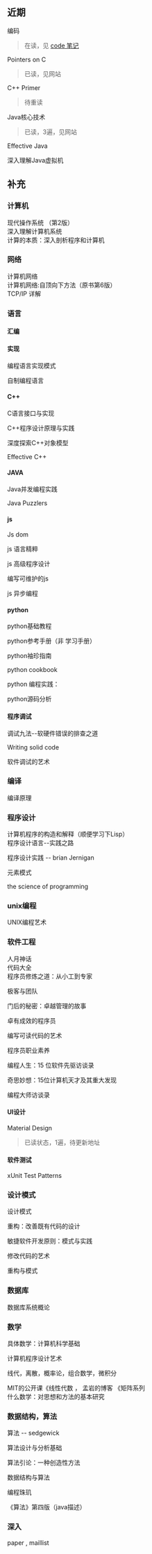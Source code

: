 ## 近期

编码 

> 在读，见 [code 笔记](../../cs-book/code/code-note.md)

Pointers on C

> 已读，见网站

C++ Primer

> 待重读

Java核心技术

> 已读，3遍，见网站

Effective Java 

深入理解Java虚拟机  

## 补充

### 计算机

现代操作系统 （第2版） <br>
深入理解计算机系统<br>计算的本质：深入剖析程序和计算机

### 网络     

计算机网络  
计算机网络:自顶向下方法（原书第6版）  
TCP/IP 详解  

### 语言

#### 汇编

#### 实现

编程语言实现模式

自制编程语言

#### C++ 

C语言接口与实现

C++程序设计原理与实践

深度探索C++对象模型  

Effective C++

#### JAVA  

Java并发编程实践  

Java Puzzlers

#### js

Js dom

js 语言精粹

js 高级程序设计

编写可维护的js

js 异步编程

#### python

python基础教程

python参考手册（非 学习手册）

python袖珍指南

python cookbook

python 编程实践：

python源码分析

#### 程序调试

调试九法--软硬件错误的排查之道

Writing solid code

软件调试的艺术



### 编译  

编译原理  



### 程序设计

计算机程序的构造和解释（顺便学习下Lisp）  
程序设计语言--实践之路  

程序设计实践 -- brian Jernigan

元素模式

the science of programming

### unix编程

UNIX编程艺术  



### 软件工程

人月神话  
代码大全   
程序员修炼之道：从小工到专家  

极客与团队

门后的秘密：卓越管理的故事

卓有成效的程序员

编写可读代码的艺术

程序员职业素养

编程人生：15 位软件先驱访谈录

奇思妙想：15位计算机天才及其重大发现

编程大师访谈录

#### UI设计

Material Design

> 已读状态，1遍，待更新地址

#### 软件测试

 xUnit Test Patterns



### 设计模式  

设计模式

重构：改善既有代码的设计  

敏捷软件开发原则：模式与实践  

修改代码的艺术 

重构与模式



### 数据库  

数据库系统概论  



### 数学  

具体数学：计算机科学基础     

计算机程序设计艺术  

线代，离散，概率论，组合数学，微积分      

MIT的公开课《线性代数  ， 孟岩的博客 《矩阵系列  
什么数学：对思想和方法的基本研究  



### 数据结构，算法  

算法 -- sedgewick

算法设计与分析基础

算法引论：一种创造性方法

数据结构与算法

编程珠玑  

《算法》第四版（java描述）  



### 深入

paper , maillist  

  



